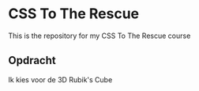 # CSS To The Rescue
This is the repository for my CSS To The Rescue course

## 

## Opdracht

Ik kies voor de 3D Rubik's Cube
